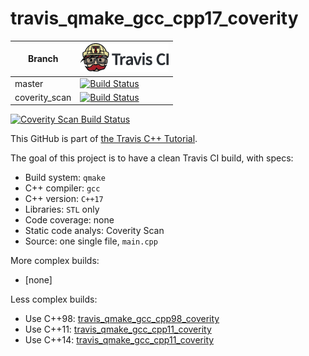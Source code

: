 # travis_qmake_gcc_cpp17_coverity

Branch|[![Travis CI logo](TravisCI.png)](https://travis-ci.org)
---|---
master|[![Build Status](https://travis-ci.org/richelbilderbeek/travis_qmake_gcc_cpp17_coverity.svg?branch=master)](https://travis-ci.org/richelbilderbeek/travis_qmake_gcc_cpp17_coverity)
coverity_scan|[![Build Status](https://travis-ci.org/richelbilderbeek/travis_qmake_gcc_cpp17_coverity.svg?branch=coverity_scan)](https://travis-ci.org/richelbilderbeek/travis_qmake_gcc_cpp17_coverity)

<a href="https://scan.coverity.com/projects/richelbilderbeek-travis_qmake_gcc_cpp17_coverity">
  <img alt="Coverity Scan Build Status"
       src="https://scan.coverity.com/projects/12045/badge.svg"/>
</a>

This GitHub is part of [the Travis C++ Tutorial](https://github.com/richelbilderbeek/travis_cpp_tutorial).

The goal of this project is to have a clean Travis CI build, with specs:
 * Build system: `qmake`
 * C++ compiler: `gcc`
 * C++ version: `C++17`
 * Libraries: `STL` only
 * Code coverage: none
 * Static code analys: Coverity Scan
 * Source: one single file, `main.cpp`

More complex builds:
 * [none]

Less complex builds:
 * Use C++98: [travis_qmake_gcc_cpp98_coverity](https://www.github.com/richelbilderbeek/travis_qmake_gcc_cpp98_coverity)
 * Use C++11: [travis_qmake_gcc_cpp11_coverity](https://www.github.com/richelbilderbeek/travis_qmake_gcc_cpp11_coverity)
 * Use C++14: [travis_qmake_gcc_cpp11_coverity](https://www.github.com/richelbilderbeek/travis_qmake_gcc_cpp14_coverity)
